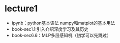 # lecture1

* ipynb：python基本语法 numpy和matplot的基本用法
* book-sec1.1:引入介绍深度学习及其历史
* book-sec6.6：MLP多层感知机（初学可以先跳过）
